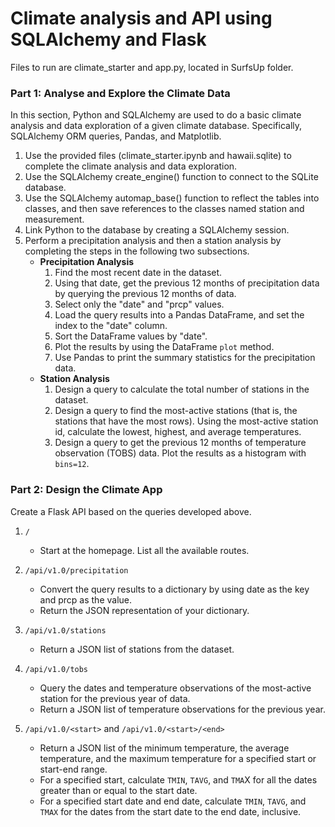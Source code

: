 # Climate analysis and API using SQLAlchemy and Flask
Files to run are climate_starter and app.py, located in SurfsUp folder.
### Part 1: Analyse and Explore the Climate Data
In this section, Python and SQLAlchemy are used to do a basic climate analysis and data exploration of a given climate database. Specifically, SQLAlchemy ORM queries, Pandas, and Matplotlib.
1. Use the provided files (climate_starter.ipynb and hawaii.sqlite) to complete the climate analysis and data exploration.
2. Use the SQLAlchemy create_engine() function to connect to the SQLite database.
3. Use the SQLAlchemy automap_base() function to reflect the tables into classes, and then save references to the classes named station and measurement.
4. Link Python to the database by creating a SQLAlchemy session.
5. Perform a precipitation analysis and then a station analysis by completing the steps in the following two subsections.
   - **Precipitation Analysis**
     1. Find the most recent date in the dataset.
     2. Using that date, get the previous 12 months of precipitation data by querying the previous 12 months of data.
     3. Select only the "date" and "prcp" values.
     4. Load the query results into a Pandas DataFrame, and set the index to the "date" column.
     5. Sort the DataFrame values by "date".
     6. Plot the results by using the DataFrame `plot` method.
     7. Use Pandas to print the summary statistics for the precipitation data.
   - **Station Analysis**
     1. Design a query to calculate the total number of stations in the dataset.
     2. Design a query to find the most-active stations (that is, the stations that have the most rows). Using the most-active station id, calculate the lowest, highest, and average temperatures.
     3. Design a query to get the previous 12 months of temperature observation (TOBS) data. Plot the results as a histogram with `bins=12`.

### Part 2: Design the Climate App
Create a Flask API based on the queries developed above.

1. `/`
   - Start at the homepage. List all the available routes.

2. `/api/v1.0/precipitation`
   - Convert the query results to a dictionary by using date as the key and prcp as the value.
   - Return the JSON representation of your dictionary.

3. `/api/v1.0/stations`
   - Return a JSON list of stations from the dataset.
4. `/api/v1.0/tobs`
   - Query the dates and temperature observations of the most-active station for the previous year of data. 
   - Return a JSON list of temperature observations for the previous year.

5. `/api/v1.0/<start>` and `/api/v1.0/<start>/<end>`
   - Return a JSON list of the minimum temperature, the average temperature, and the maximum temperature for a specified start or start-end range.
   - For a specified start, calculate `TMIN`, `TAVG`, and `TMA`X for all the dates greater than or equal to the start date.
   - For a specified start date and end date, calculate `TMIN`, `TAVG`, and `TMAX` for the dates from the start date to the end date, inclusive.
     
